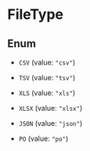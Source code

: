 

# FileType

## Enum


* `CSV` (value: `"csv"`)

* `TSV` (value: `"tsv"`)

* `XLS` (value: `"xls"`)

* `XLSX` (value: `"xlsx"`)

* `JSON` (value: `"json"`)

* `PO` (value: `"po"`)



